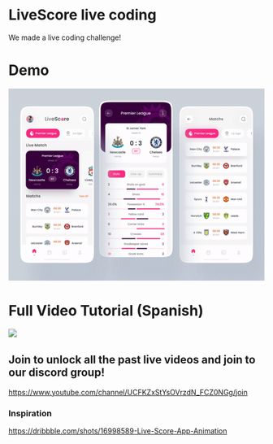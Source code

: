 # LiveScore live coding

We made a live coding challenge!

# Demo

![Challenge](art/challenge.gif)

# Full Video Tutorial (Spanish)

[![](http://img.youtube.com/vi/NliQ04v9zQs/0.jpg)](https://www.youtube.com/watch?v=NliQ04v9zQs )

## Join to unlock all the past live videos and join to our discord group!

https://www.youtube.com/channel/UCFKZxStYsOVrzdN_FCZ0NGg/join

### Inspiration

https://dribbble.com/shots/16998589-Live-Score-App-Animation
